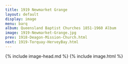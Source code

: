 ```yaml
---
title: 1919 Newmarket Grange
layout: default
display: image
menu: barq
album: Queensland Baptist Churches 1851-1960 Album
image: 1919-Newmarket-Grange.jpg
prev: 1918-Deagon-Mission-Church.html
next: 1919-Torquay-HerveyBay.html
---
```

{% include image-head.md %}
{% include image.html %}